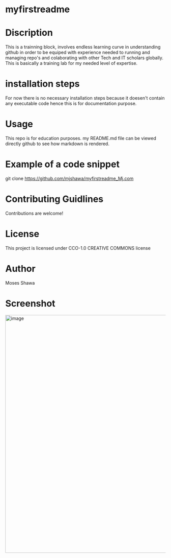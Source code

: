 # myfirstreadme

# Discription
This is a trainning block, involves endless learning curve in understanding github in order to be equiped with experience needed to running and managing repo's and colaborating with other Tech and IT scholars globally. This is basically a training lab for my needed level of expertise.
# installation steps
For now there is no necessary installation steps because it doesen't contain any executable code hence this is for documentation purpose.

# Usage 
This repo is for education purposes.
my README.md file can be viewed directly github to see how markdown is rendered.

# Example of a code snippet
git clone https://github.com/mjshawa/myfirstreadme_Mj.com

# Contributing Guidlines
Contributions are welcome!

# License
This project is licensed under CCO-1.0 CREATIVE COMMONS license 

# Author 
Moses Shawa


# Screenshot



<img width="1332" height="745" alt="image" src="https://github.com/user-attachments/assets/bee4d4d7-5145-43d4-be0e-2751c0d825dc" />



